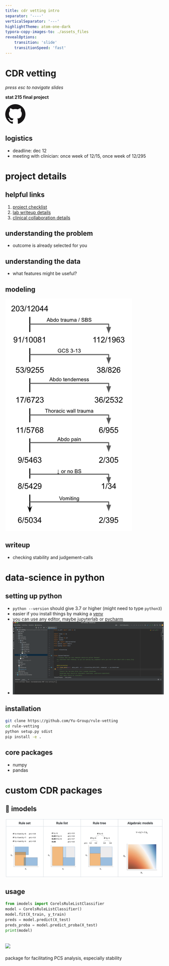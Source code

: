 ```yaml
---
title: cdr vetting intro
separator: '----'
verticalSeparator: '---'
highlightTheme: atom-one-dark
typora-copy-images-to: ./assets_files
revealOptions:
    transition: 'slide'
	transitionSpeed: 'fast'
---
```


<h1> CDR vetting </h1>

*press esc to navigate slides*

**stat 215 final project**

[![](assets_files/GitHub-Mark-64px.png)](https://github.com/Yu-Group/rule-vetting)



## logistics

- deadline: dec 12
- meeting with clinician: once week of 12/15, once week of 12/295



# project details

## helpful links

1. [project checklist](https://github.com/Yu-Group/rule-vetting#contributing-checklist)
2. [lab writeup details](https://github.com/Yu-Group/rule-vetting/blob/master/docs/lab_writeup.md)
3. [clinical collaboration details](https://github.com/Yu-Group/rule-vetting/blob/master/docs/collaborating_for_data_scientists.md)

## understanding the problem

- outcome is already selected for you

## understanding the data

- what features might be useful?

## modeling

![rule_list](assets_files/rule_list.png)

## writeup

- checking stability and judgement-calls

## 

# data-science in python

## setting up python

- `python --version` should give 3.7 or higher (might need to type `python3`)
- easier if you install things by making a [venv](https://docs.python.org/3/tutorial/venv.html)
- you can use any editor, maybe jupyterlab or [pycharm](https://www.jetbrains.com/pycharm/)
- ![pycharm](assets_files/pycharm.png)

## installation

```bash
git clone https://github.com/Yu-Group/rule-vetting
cd rule-vetting
python setup.py sdist
pip install -e .
```



## core packages

- numpy
- pandas



# custom CDR packages

## 🔎 imodels

![Screen Shot 2021-11-03 at 11.29.24 AM](assets_files/Screen%20Shot%202021-11-03%20at%2011.29.24%20AM.png)



## usage

```python
from imodels import CorelsRuleListClassifier
model = CorelsRuleListClassifier()
model.fit(X_train, y_train)
preds = model.predict(X_test)
preds_proba = model.predict_proba(X_test)
print(model)
```



## ![](https://camo.githubusercontent.com/877680cfefd1fb7cb3c240b9aca3f4cade12972550236807b2d103ba281cb3eb/68747470733a2f2f79752d67726f75702e6769746875622e696f2f76657269646963616c2d666c6f772f6c6f676f5f76666c6f775f73747261696768742e6a7067)

package for facilitating PCS analysis, especially stability

